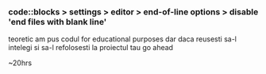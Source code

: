 ### code::blocks > settings > editor > end-of-line options > disable 'end files with blank line'
teoretic am pus codul for educational purposes dar daca reusesti sa-l intelegi si sa-l refolosesti la proiectul tau go ahead

~20hrs
